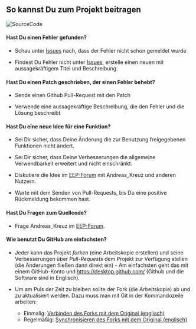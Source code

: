 ## So kannst Du zum Projekt beitragen

![SourceCode](../assets/headers/SourceCode.png)

#### Hast Du einen Fehler gefunden?

* Schau unter [Issues](https://github.com/Andreas-Kreuz/ak-lua-bibliothek-fuer-eep/issues) nach, dass der Fehler nicht schon gemeldet wurde

* Findest Du Fehler nicht unter [Issues](https://github.com/Andreas-Kreuz/ak-lua-bibliothek-fuer-eep/issues), erstelle einen neuen mit aussagekräftigem Titel und Beschreibung.

#### Hast Du einen Patch geschrieben, der einen Fehler behebt?

* Sende einen Github Pull-Request mit den Patch

* Verwende eine aussagekräftige Beschreibung, die den Fehler und die Lösung beschreibt

#### Hast Du eine neue Idee für eine Funktion?

* Sei Dir sicher, dass Deine Änderung die zur Benutzung freigegebenen Funktionen nicht ändert.

* Sei Dir sicher, dass Deine Verbesserungen die allgemeine Verwendbarkeit erweitert und nicht einschränkt.

* Diskutiere die Idee im [EEP-Forum](https://www.eepforum.de) mit Andreas_Kreuz und anderen Nutzern.

* Warte mit dem Senden von Pull-Requests, bis Du eine positive Rückmeldung bekommen hast.

#### Hast Du Fragen zum Quellcode?

* Frage Andreas_Kreuz im [EEP-Forum](https://www.eepforum.de).

#### Wie benutzt Du GitHub am einfachsten?

* Jeder kann das Projekt _forken_ (eine Arbeitskopie erstellen) und seine Verbesserungen über _Pull-Requests_ dem Projekt zur Verfügung stellen (die Änderungen fließen dann direkt ein) - Am einfachsten geht das mit einem GitHub-Konto und https://desktop.github.com/ (Github und die Software sind in Englisch).

* Um am Puls der Zeit zu bleiben sollte der Fork (die Arbeitskopie) ab und zu aktualisiert werden. Dazu muss man mit Git in der Kommandozeile arbeiten:
  * Einmalig: [Verbinden des Forks mit dem Original (englisch)](https://help.github.com/articles/configuring-a-remote-for-a-fork/)
  * Regelmäßig: [Synchronisieren des Forks mit dem Original (englisch)](https://help.github.com/articles/syncing-a-fork/)
